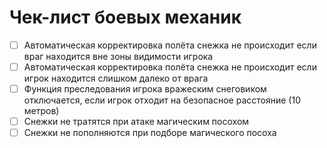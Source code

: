 # Чек-лист боевых механик

- [ ] Автоматическая корректировка полёта снежка не происходит если враг находится вне зоны видимости игрока
- [ ] Автоматическая корректировка полёта снежка не происходит если игрок находится слишком далеко от врага
- [ ] Функция преследования игрока вражеским снеговиком отключается, если игрок отходит на безопасное расстояние (10 метров)
- [ ] Снежки не тратятся при атаке магическим посохом
- [ ] Снежки не пополняются при подборе магического посоха